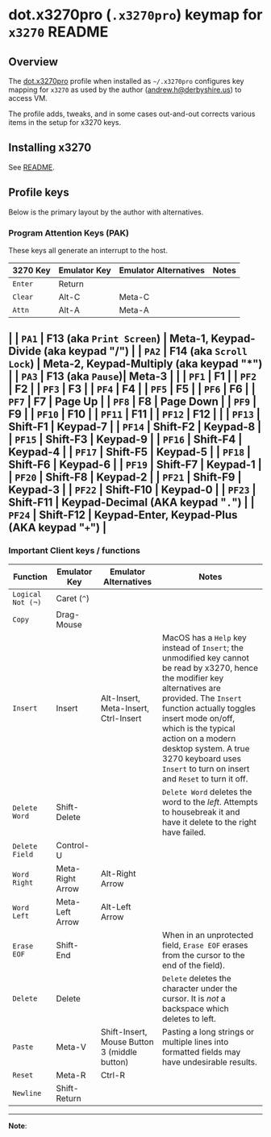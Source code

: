 # dot.x3270pro (`.x3270pro`) keymap for `x3270` README

## Overview

The [dot.x3270pro](dot.x3270pro) profile when installed as `~/.x3270pro` configures key mapping for `x3270` as used by the author (andrew.h@derbyshire.us) to access VM. 

The profile adds, tweaks, and in some cases out-and-out corrects various items in the setup for x3270 keys. 

## Installing x3270

See [README](README#get-3270).

## Profile keys
Below is the primary layout by the author with alternatives.

### Program Attention Keys (PAK)

These keys all generate an interrupt to the host.

|	3270 Key	|	Emulator Key	|	Emulator Alternatives	|	Notes	|
|	--------	|	------------	|	---------------------	|	-----	|
|	`Enter`		|	Return		|
|	`Clear`		|	Alt-C	        |	Meta-C	|
|	`Attn`		|	Alt-A	        |	Meta-A	|
|
|	`PA1`		|	F13 (aka `Print Screen`)	|	Meta-1, Keypad-Divide (aka keypad "/")	|
|	`PA2`		|	F14 (aka `Scroll Lock`)	|	Meta-2, Keypad-Multiply (aka keypad "*")	|
|	`PA3`		|	F13 (aka `Pause`)|	Meta-3		|
|
|	`PF1`		|	F1		|
|	`PF2`		|	F2		|
|	`PF3`		|	F3		|
|	`PF4`		|	F4		|
|	`PF5`		|	F5		|
|	`PF6`		|	F6		|
|	`PF7`		|	F7		|	Page Up		|
|	`PF8`		|	F8		|	Page Down	|
|	`PF9`		|	F9		|
|	`PF10`		|	F10		|
|	`PF11`		|	F11		|
|	`PF12`		|	F12		|
|
|	`PF13`		|	Shift-F1	|	Keypad-7	|
|	`PF14`		|	Shift-F2	|	Keypad-8	|
|	`PF15`		|	Shift-F3	|	Keypad-9	|
|	`PF16`		|	Shift-F4	|	Keypad-4	|
|	`PF17`		|	Shift-F5	|	Keypad-5	|
|	`PF18`		|	Shift-F6	|	Keypad-6	|
|	`PF19`		|	Shift-F7	|	Keypad-1	|
|	`PF20`		|	Shift-F8	|	Keypad-2	|
|	`PF21`		|	Shift-F9	|	Keypad-3	|
|	`PF22`		|	Shift-F10	|	Keypad-0	|
|	`PF23`		|	Shift-F11	|	Keypad-Decimal (AKA keypad "`.`")	|
|	`PF24`		|	Shift-F12	|	Keypad-Enter, Keypad-Plus (AKA keypad "`+`")	|
---

### Important Client keys / functions

|	Function	|	Emulator Key	|	Emulator Alternatives	| Notes 
|	-------------	|	------------	|	---------------------	| ----
|	`Logical Not (¬)`	|	Caret (`^`)	|
|       `Copy`		|	Drag-Mouse	|	|
|	`Insert`	|	Insert		|	Alt-Insert, Meta-Insert, Ctrl-Insert	|	MacOS has a `Help` key instead of `Insert`; the unmodified key cannot be read by x3270, hence the modifier key alternatives are provided. The `Insert` function actually toggles insert mode on/off, which is the typical action on a modern desktop system. A true 3270 keyboard uses `Insert` to turn on insert and `Reset` to turn it off.
|	`Delete Word`	|	Shift-Delete	|	|	`Delete Word` deletes the word to the *left*.  Attempts to housebreak it and have it delete to the right have failed.	|
|	`Delete Field`	|	Control-U	|
|	`Word Right`	|	Meta-Right Arrow	|	Alt-Right Arrow	|
|	`Word Left`	|	Meta-Left Arrow	|	Alt-Left Arrow	|
|	`Erase EOF`	|	Shift-End	|	|	When in an unprotected field, `Erase EOF` erases from the cursor to the end of the field).	|
|	`Delete`	|	Delete		|	|	`Delete` deletes the character under the cursor.  It is *not* a backspace which deletes to left.	|
|	`Paste`	|	Meta-V		|	Shift-Insert, Mouse Button 3 (middle button)	| Pasting a long strings or multiple lines into formatted fields may have undesirable results.
|	`Reset`		|	Meta-R		|	Ctrl-R	|
|	`Newline`	|	Shift-Return	|
----

**Note**: 
